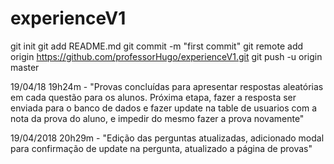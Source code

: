 # experienceV1

git init
git add README.md
git commit -m "first commit"
git remote add origin https://github.com/professorHugo/experienceV1.git
git push -u origin master

19/04/18 19h24m - "Provas concluídas para apresentar respostas aleatórias em cada questão para os alunos. Próxima etapa, fazer a resposta ser enviada para o banco de dados e fazer update na table de usuarios com a nota da prova do aluno, e impedir do mesmo fazer a prova novamente"

19/04/2018 20h29m - "Edição das perguntas atualizadas, adicionado modal para confirmação de update na pergunta, atualizado a página de provas"
